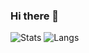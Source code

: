 ### Hi there 👋

![Stats](https://github-readme-stats.vercel.app/api?username=gabriel-milan&count_private=true&show_icons=true&hide_rank=false)
![Langs](https://github-readme-stats.vercel.app/api/top-langs/?username=gabriel-milan&hide=jupyter%20notebook,javascript,css,html,php,typescript&langs_count=20&layout=compact)
